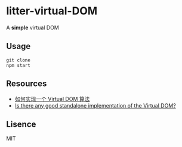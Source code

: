 # litter-virtual-DOM
A **simple** virtual DOM

## Usage
```
git clone
npm start
```

## Resources
- [如何实现一个 Virtual DOM 算法](https://github.com/livoras/blog/issues/13)
- [Is there any good standalone implementation of the Virtual DOM?](https://www.reddit.com/r/javascript/comments/2jav2q/is_there_any_good_standalone_implementation_of/)

## Lisence
MIT
